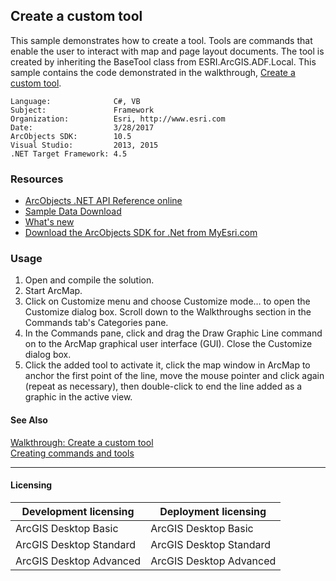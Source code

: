 ## Create a custom tool

This sample demonstrates how to create a tool. Tools are commands that enable the user to interact with map and page layout documents. The tool is created by inheriting the BaseTool class from ESRI.ArcGIS.ADF.Local. This sample contains the code demonstrated in the walkthrough, [Create a custom tool](http://ec9c3bf9-1bae-4d56-9ae6-e439dbd0f18f).  


<!-- TODO: Fill this section below with metadata about this sample-->
```
Language:              C#, VB
Subject:               Framework
Organization:          Esri, http://www.esri.com
Date:                  3/28/2017
ArcObjects SDK:        10.5
Visual Studio:         2013, 2015
.NET Target Framework: 4.5
```

### Resources

* [ArcObjects .NET API Reference online](http://desktop.arcgis.com/en/arcobjects/latest/net/webframe.htm)  
* [Sample Data Download](../../releases)  
* [What's new](http://desktop.arcgis.com/en/arcobjects/latest/net/webframe.htm#05247c04-bfd9-4e36-ae09-bc6e833c3b14.htm)  
* [Download the ArcObjects SDK for .Net from MyEsri.com](https://my.esri.com/)  

### Usage
1. Open and compile the solution.  
1. Start ArcMap.  
1. Click on Customize menu and choose Customize mode… to open the Customize dialog box. Scroll down to the Walkthroughs section in the Commands tab's Categories pane.  
1. In the Commands pane, click and drag the Draw Graphic Line command on to the ArcMap graphical user interface (GUI). Close the Customize dialog box.  
1. Click the added tool to activate it, click the map window in ArcMap to anchor the first point of the line, move the mouse pointer and click again (repeat as necessary), then double-click to end the line added as a graphic in the active view.  







#### See Also  
[Walkthrough: Create a custom tool](http://desktop.arcgis.com/search/?q=Walkthrough%3A%20Create%20a%20custom%20tool&p=0&language=en&product=arcobjects-sdk-dotnet&version=&n=15&collection=help)  
[Creating commands and tools](http://desktop.arcgis.com/search/?q=Creating%20commands%20and%20tools&p=0&language=en&product=arcobjects-sdk-dotnet&version=&n=15&collection=help)  


---------------------------------

#### Licensing  
| Development licensing | Deployment licensing | 
| ------------- | ------------- | 
| ArcGIS Desktop Basic | ArcGIS Desktop Basic |  
| ArcGIS Desktop Standard | ArcGIS Desktop Standard |  
| ArcGIS Desktop Advanced | ArcGIS Desktop Advanced |  


